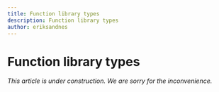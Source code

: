 ```yaml
---
title: Function library types
description: Function library types
author: eriksandnes
---
```

# Function library types

_This article is under construction. We are sorry for the inconvenience._